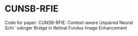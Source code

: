 # CUNSB-RFIE
Code for paper:  CUNSB-RFIE: Context-aware Unpaired Neural Schr¨odinger Bridge in Retinal Fundus Image Enhancement
